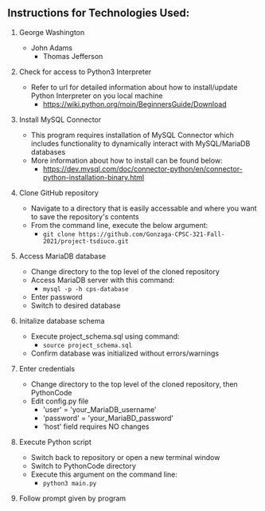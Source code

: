 ## Instructions for Technologies Used:

1. George Washington
   - John Adams
     - Thomas Jefferson

1. Check for access to Python3 Interpreter
     - Refer to url for detailed information about how to install/update Python Interpreter on you local machine
       - https://wiki.python.org/moin/BeginnersGuide/Download

2. Install MySQL Connector
     - This program requires installation of MySQL Connector which includes functionality to dynamically interact with MySQL/MariaDB databases
     - More information about how to install can be found below:
       - https://dev.mysql.com/doc/connector-python/en/connector-python-installation-binary.html
      
3. Clone GitHub repository
   - Navigate to a directory that is easily accessable and where you want to save the repository's contents
   - From the command line, execute the below argument:
     - `git clone https://github.com/Gonzaga-CPSC-321-Fall-2021/project-tsdiuco.git`

4. Access MariaDB database
   - Change directory to the top level of the cloned repository
   - Access MariaDB server with this command:
     - `mysql -p -h cps-database`
   - Enter password
   - Switch to desired database

5. Initalize database schema
   - Execute project_schema.sql using command:
     - `source project_schema.sql`
   - Confirm database was initialized without errors/warnings

6. Enter credentials
   - Change directory to the top level of the cloned repository, then PythonCode
   - Edit config.py file
     - 'user' = 'your_MariaDB_username'
     - 'password' = 'your_MariaBD_password'
     - 'host' field requires NO changes

7. Execute Python script
   - Switch back to repository or open a new terminal window
   - Switch to PythonCode directory
   - Execute this argument on the command line:
     - `python3 main.py`

8. Follow prompt given by program

